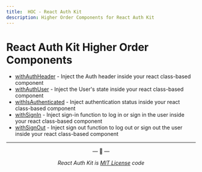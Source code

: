```yaml
---
title:  HOC - React Auth Kit
description: Higher Order Components for React Auth Kit
---
```


# React Auth Kit Higher Order Components

<div data-ea-publisher="authkitarkadipme" data-ea-type="text" id="ref_hoc"></div>

- [withAuthHeader](./withAuthHeader.md) - Inject the Auth header inside your react class-based component
- [withAuthUser](./withAuthUser.md) - Inject the User's state inside your react class-based component
- [withIsAuthenticated](./withIsAuthenticated.md) - Inject authentication status inside your react class-based component
- [withSignIn](./withSignIn.md) - Inject sign-in function to log in or sign in the user inside your react class-based component
- [withSignOut](./withSignOut.md) - Inject sign out function to log out or sign out the user inside your react class-based component


---

<p align="center">&mdash; 🔑  &mdash;</p>
<p align="center"><i>React Auth Kit is <a href="https://github.com/react-auth-kit/react-auth-kit/blob/master/LICENSE">MIT License</a> code</i></p>
